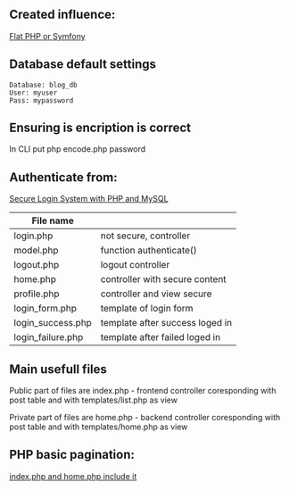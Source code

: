 ## Created influence:
[Flat PHP or Symfony](https://symfony.com/doc/current/introduction/from_flat_php_to_symfony.html)

## Database default settings
	Database: blog_db
	User: myuser
	Pass: mypassword

## Ensuring is encription is correct
In CLI put 
	php encode.php password

## Authenticate from:
[Secure Login System with PHP and MySQL](https://codeshack.io/secure-login-system-php-mysql/)

| File name         | 									|
|-------------------|:----------------------------------|
| login.php		    | not secure, controller			|
| model.php		    | function authenticate()			|
| logout.php	    | logout controller					|
| home.php	  	    | controller with secure content	|
| profile.php 	    | controller and view secure		|
| login_form.php    | template of login form			|
| login_success.php | template after success loged in	|
| login_failure.php | template after failed loged in	|

## Main usefull files

Public part of files are index.php - frontend controller coresponding with post table and with templates/list.php as view

Private part of files are home.php - backend controller coresponding with post table and with templates/home.php as view

## PHP basic pagination:
[index.php and home.php include it](http://www.phpfreaks.com/tutorial/basic-pagination)

